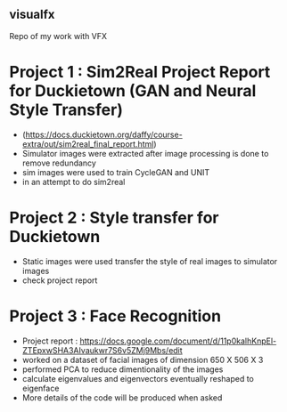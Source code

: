 ## visualfx
Repo of my work with VFX

# Project 1 : Sim2Real Project Report for Duckietown (GAN and Neural Style Transfer) 

- (https://docs.duckietown.org/daffy/course-extra/out/sim2real_final_report.html)
- Simulator images were extracted after image processing is done to remove redundancy
- sim images were used to train CycleGAN and UNIT
- in an attempt to do sim2real

# Project 2 : Style transfer for Duckietown

- Static images were used transfer the style of real images to simulator images 
- check project report

# Project 3 : Face Recognition

- Project report : https://docs.google.com/document/d/11p0kalhKnpEl-ZTEpxwSHA3AIvaukwr7S6v5ZMj9Mbs/edit
- worked on a dataset of facial images of dimension 650 X 506 X 3
- performed PCA to reduce dimentionality of the images
- calculate eigenvalues and eigenvectors eventually reshaped to eigenface
- More details of the code will be produced when asked
